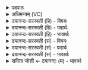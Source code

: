 <details><summary>पदपाठः</summary>

अह्ने॑। पा॒राव॑तान्। आ। ल॒भ॒ते॒। रात्र्यै॑। सी॒चा॒पूः। अ॒हो॒रा॒त्रयोः॑। स॒न्धिभ्य॒ इति॑ स॒न्धिऽभ्यः॑। ज॒तूः। मासे॑भ्यः। दा॒त्यौ॒हान्। सं॒व॒त्स॒राय॑। म॒ह॒तः। सु॒प॒र्णानिति॑ सुऽप॒र्णान्। २५।
</details>

<details><summary>अधिमन्त्रम् (VC)</summary>

- कालावयवा देवताः
- प्रजापतिर्ऋषिः
- स्वराट्पङ्क्तिः
- पञ्चमः
</details>

<details><summary>दयानन्द-सरस्वती (हि) - विषयः</summary>

फिर उसी विषय को अगले मन्त्र में कहते हैं ॥
</details>

<details><summary>दयानन्द-सरस्वती (हि) - पदार्थः</summary>

पदार्थान्वयभाषाः -  हे मनुष्यो ! जैसे काल का जाननेवाला (अह्ने) दिवस के लिये (पारावतान्) कोमल शब्द करनेवाले कबूतरों (रात्र्यै) रात्रि के लिये (सीचापूः) सीचापू नामक पक्षियों (अहोरात्रयोः) दिन-रात्रि के (सन्धिभ्यः) सन्धियों अर्थात् प्रातः सायंकाल के लिये (जतूः) जतूनामक पक्षियों (मासेभ्यः) महीनों के लिये (दात्यौहान्) काले कौओं और (संवत्सराय) वर्ष के लिये (महतः) बड़े-बड़े (सुपर्णान्) सुन्दर-सुन्दर पंखोंवाले पक्षियों को (आ, लभते) अच्छे प्रकार प्राप्त होता है, वैसे तुम भी इन को प्राप्त होओ ॥२५ ॥
</details>

<details><summary>दयानन्द-सरस्वती (हि) - भावार्थः</summary>

भावार्थभाषाः -  इस मन्त्र में वाचकलुप्तोपमालङ्कार है। जो मनुष्य अपने-अपने समय के अनुकूल क्रीड़ा करनेवाले पक्षियों के स्वभाव को जानकर अपने स्वभाव को वैसा करें, वे बहुत जाननेवाले हों ॥२५ ॥
</details>

<details><summary>दयानन्द-सरस्वती (सं) - विषयः</summary>

पुनस्तमेव विषयमाह ॥
</details>

<details><summary>दयानन्द-सरस्वती (सं) - पदार्थः</summary>

पदार्थान्वयभाषाः -  हे मनुष्याः ! यथा कालविज्जनोऽह्ने पारावतान् रात्र्यै सीचापूरहोरात्रयोः सन्धिभ्यो जतूर्मासेभ्यो दात्यौहान्त्संवत्सराय महतः सुपर्णानालभते, तथा यूयमप्येतानालभध्वम् ॥२५ ॥
</details>

<details><summary>दयानन्द-सरस्वती (सं) - भावार्थः</summary>

भावार्थभाषाः -  अत्र वाचकलुप्तोपमालङ्कारः। ये मनुष्याः स्वस्वसमयानुकूलक्रीडकानां पक्षिणां स्वभावं कुर्य्युस्ते बहुविदस्स्युः ॥२५ ॥
</details>

<details><summary>सविता जोशी ← दयानन्दः (म) - भावार्थः</summary>

भावार्थभाषाः -  या मंत्रात वाचकलुप्तोपमालंकार आहे. जी माणसे आपापल्या ऋतुकाळानुसार क्रीडा करणाऱ्या पक्ष्यांचे स्वभाव जाणतात व त्यांचे अनुकरण करतात किंवा आपला स्वभाव तसा बनवितात त्यांना पुष्कळ ज्ञान प्राप्त होते.
</details>